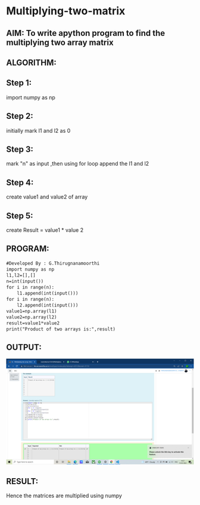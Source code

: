 # Multiplying-two-matrix

## AIM: To write apython program to find the multiplying two array matrix


## ALGORITHM:

## Step 1:
import numpy as np

## Step 2:
initially mark l1 and l2 as 0

## Step 3:
mark "n" as input ,then using for loop append the l1 and l2

## Step 4:
create value1 and value2 of array

## Step 5:
create Result = value1 * value 2

## PROGRAM:
~~~
#Developed By : G.Thirugnanamoorthi
import numpy as np
l1,l2=[],[]
n=int(input())
for i in range(n):
    l1.append(int(input()))
for i in range(n):
    l2.append(int(input()))
value1=np.array(l1)
value2=np.array(l2)
result=value1*value2
print("Product of two arrays is:",result)
~~~

## OUTPUT:
![output](./t1.png)

## RESULT:
Hence the matrices are multiplied using numpy


